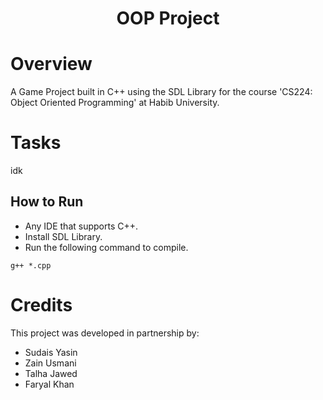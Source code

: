 <h1 align="center"> OOP Project </h1>

# Overview

A Game Project built in C++ using the SDL Library for the course 'CS224: Object Oriented Programming' at Habib University.

# Tasks

idk

## How to Run

-   Any IDE that supports C++.
-   Install SDL Library.
-   Run the following command to compile.

```
g++ *.cpp
```

# Credits

This project was developed in partnership by:

-   Sudais Yasin
-   Zain Usmani
-   Talha Jawed
-   Faryal Khan
